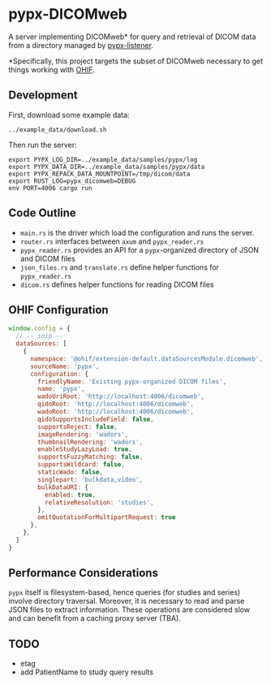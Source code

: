 # pypx-DICOMweb

A server implementing DICOMweb\* for query and retrieval of DICOM data
from a directory managed by [pypx-listener](https://github.com/FNNDSC/pypx-listener).

\*Specifically, this project targets the subset of DICOMweb necessary to get
things working with [OHIF](https://github.com/OHIF/Viewers).

## Development

First, download some example data:

```shell
../example_data/download.sh
```

Then run the server:

```shell
export PYPX_LOG_DIR=../example_data/samples/pypx/log
export PYPX_DATA_DIR=../example_data/samples/pypx/data
export PYPX_REPACK_DATA_MOUNTPOINT=/tmp/dicom/data
export RUST_LOG=pypx_dicomweb=DEBUG
env PORT=4006 cargo run
```

## Code Outline

- `main.rs` is the driver which load the configuration and runs the server.
- `router.rs` interfaces between `axum` and `pypx_reader.rs`
- `pypx_reader.rs` provides an API for a `pypx`-organized directory of JSON and DICOM files
- `json_files.rs` and `translate.rs` define helper functions for `pypx_reader.rs`
- `dicom.rs` defines helper functions for reading DICOM files

## OHIF Configuration

```javascript
window.config = {
  // -- snip --
  dataSources: [
    {
      namespace: '@ohif/extension-default.dataSourcesModule.dicomweb',
      sourceName: 'pypx',
      configuration: {
        friendlyName: 'Existing pypx-organized DICOM files',
        name: 'pypx',
        wadoUriRoot: 'http://localhost:4006/dicomweb',
        qidoRoot: 'http://localhost:4006/dicomweb',
        wadoRoot: 'http://localhost:4006/dicomweb',
        qidoSupportsIncludeField: false,
        supportsReject: false,
        imageRendering: 'wadors',
        thumbnailRendering: 'wadors',
        enableStudyLazyLoad: true,
        supportsFuzzyMatching: false,
        supportsWildcard: false,
        staticWado: false,
        singlepart: 'bulkdata,video',
        bulkDataURI: {
          enabled: true,
          relativeResolution: 'studies',
        },
        omitQuotationForMultipartRequest: true
      },
    },
  ]
}
```

## Performance Considerations

`pypx` itself is filesystem-based, hence queries (for studies and series) involve directory traversal.
Moreover, it is necessary to read and parse JSON files to extract information.
These operations are considered slow and can benefit from a caching proxy server (TBA).

## TODO

- etag
- add PatientName to study query results
